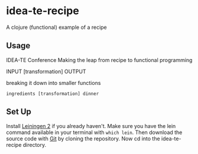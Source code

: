 # idea-te-recipe

A clojure (functional) example of a recipe

## Usage

IDEA-TE Conference
Making the leap from recipe to functional programming

INPUT [transformation] OUTPUT

breaking it down into smaller functions

    ingredients [transformation] dinner

## Set Up

Install [Leiningen 2](https://github.com/technomancy/leiningen) if you already haven't. Make sure you have the lein command available in your terminal with `which lein`. Then download the source code with [Git](http://git-scm.com/downloads) by cloning the repository. Now cd into the idea-te-recipe directory.

